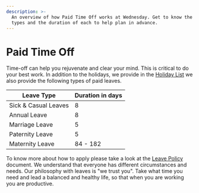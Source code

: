```yaml
---
description: >-
  An overview of how Paid Time Off works at Wednesday. Get to know the leave
  types and the duration of each to help plan in advance.
---
```


# Paid Time Off

Time-off can help you rejuvenate and clear your mind. This is critical to do your best work. In addition to the holidays, we provide in the [Holiday List](holiday-list.md) we also provide the following types of paid leaves.

| **Leave Type**       | **Duration in days** |
| -------------------- | -------------------- |
| Sick & Casual Leaves | 8                    |
| Annual Leave         | 8                    |
| Marriage Leave       | 5                    |
| Paternity Leave      | 5                    |
| Maternity Leave      | 84 - 182             |

To know more about how to apply please take a look at the [Leave Policy ](../how-we-work/leave-policy.md)document. We understand that everyone has different circumstances and needs. Our philosophy with leaves is "we trust you". Take what time you need and lead a balanced and healthy life, so that when you are working you are productive.
